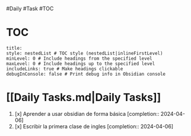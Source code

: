 #Daily #Task #TOC
# TOC
```table-of-contents
title: 
style: nestedList # TOC style (nestedList|inlineFirstLevel)
minLevel: 0 # Include headings from the specified level
maxLevel: 0 # Include headings up to the specified level
includeLinks: true # Make headings clickable
debugInConsole: false # Print debug info in Obsidian console
```

# [[Daily Tasks.md|Daily Tasks]]

1. [x] Aprender a usar obsidian de forma básica  [completion:: 2024-04-06]
2. [x] Escribir la primera clase de ingles  [completion:: 2024-04-06]
